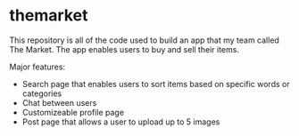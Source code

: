 # themarket

This repository is all of the code used to build an app that my team called The Market. The app enables users to buy and sell their items. 

Major features: 
- Search page that enables users to sort items based on specific words or categories
- Chat between users
- Customizeable profile page
- Post page that allows a user to upload up to 5 images 
